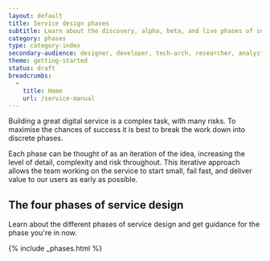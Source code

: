 ```yaml
---
layout: default
title: Service design phases
subtitle: Learn about the discovery, alpha, beta, and live phases of service design
category: phases
type: category-index
secondary-audience: designer, developer, tech-arch, researcher, analyst
theme: getting-started
status: draft
breadcrumbs:
  -
    title: Home
    url: /service-manual
---
```


Building a great digital service is a complex task, with many risks. To maximise the chances of success it is best to break the work down into discrete phases. 

Each phase can be thought of as an iteration of the idea, increasing the level of detail, complexity and risk throughout. This iterative approach allows the team working on the service to start small, fail fast, and deliver value to our users as early as possible.

## The four phases of service design

Learn about the different phases of service design and get guidance for the phase you're in now.

{% include _phases.html %}


<!--
<img class="phase-diagram" src="/service-manual/assets/images/DBD_Graph.jpg" alt="Diagram showing the four main development phases of a digital by default service" />-->
